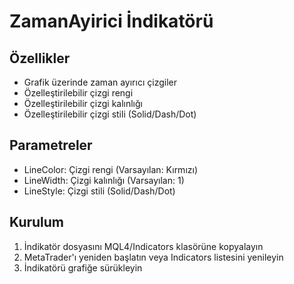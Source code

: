 # ZamanAyirici İndikatörü

## Özellikler
- Grafik üzerinde zaman ayırıcı çizgiler
- Özelleştirilebilir çizgi rengi
- Özelleştirilebilir çizgi kalınlığı
- Özelleştirilebilir çizgi stili (Solid/Dash/Dot)

## Parametreler
- LineColor: Çizgi rengi (Varsayılan: Kırmızı)
- LineWidth: Çizgi kalınlığı (Varsayılan: 1)
- LineStyle: Çizgi stili (Solid/Dash/Dot)

## Kurulum
1. İndikatör dosyasını MQL4/Indicators klasörüne kopyalayın
2. MetaTrader'ı yeniden başlatın veya Indicators listesini yenileyin
3. İndikatörü grafiğe sürükleyin
